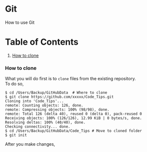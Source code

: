 # Git
How to use Git

# Table of Contents
1. [How to clone](#how-to-clone)


### How to clone
What you will do first is to `clone` files from the existing repository.<br>
To do so,
```
$ cd /Users/Backup/GitHubData  # Where to clone
$ git clone https://github.com/xxxxx/Code_Tips.git
Cloning into 'Code_Tips'...
remote: Counting objects: 126, done.
remote: Compressing objects: 100% (98/98), done.
remote: Total 126 (delta 40), reused 0 (delta 0), pack-reused 0
Receiving objects: 100% (126/126), 12.99 KiB | 0 bytes/s, done.
Resolving deltas: 100% (40/40), done.
Checking connectivity... done.
$ cd /Users/Backup/GitHubData/Code_Tips # Move to cloned folder
$ git init
```
After you make changes,
```



